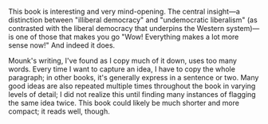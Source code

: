 This book is interesting and very mind-opening. The central insight—a distinction between "illiberal democracy" and "undemocratic liberalism" (as contrasted with the liberal democracy that underpins the Western system)—is one of those that makes you go "Wow! Everything makes a lot more sense now!" And indeed it does.

Mounk's writing, I've found as I copy much of it down, uses too many words. Every time I want to capture an idea, I have to copy the whole paragraph; in other books, it's generally express in a sentence or two. Many good ideas are also repeated multiple times throughout the book in varying levels of detail; I did not realize this until finding many instances of flagging the same idea twice. This book could likely be much shorter and more compact; it reads well, though.